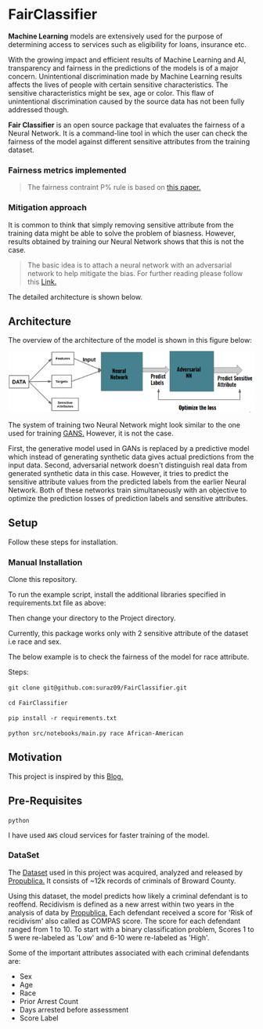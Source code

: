 # FairClassifier

**Machine Learning** models are extensively used for the purpose of determining access to services such as eligibility for loans, insurance etc. 

With the growing impact and efficient results of Machine Learning and AI, transparency and fairness in the predictions of the models is of a major concern.
Unintentional discrimination made by Machine Learning results affects the lives of people with certain sensitive characteristics. The sensitive characteristics might be sex, age or color.
This flaw of unintentional discrimination caused by the source data has not been fully addressed though.
 

**Fair Classifier** is an open source package that evaluates the fairness of a Neural Network. 
It is a command-line tool in which the user can check the fairness of the model against different sensitive attributes from the training dataset.

### Fairness metrics implemented
> The fairness contraint P% rule is based on [this paper.](https://arxiv.org/pdf/1507.05259.pdf)

### Mitigation approach
It is common to think that simply removing sensitive attribute from the training data might be able to solve the problem of biasness.
However, results obtained by training our Neural Network shows that this is not the case.

> The basic idea is to attach a neural network  with an adversarial network to help mitigate the bias. For further reading please follow this [Link.](https://blog.godatadriven.com/fairness-in-ml)

The detailed architecture is shown below.

## Architecture
The overview of the architecture of the model is shown in this figure below:

![](images/architecture.png)

The system of training two Neural Network might look similar to the one used for training [GANS.](https://arxiv.org/abs/1406.2661) 
However, it is not the case. 

First, the generative model used in GANs is replaced by a predictive model which 
instead of generating synthetic data gives actual predictions from the input data.
Second, adversarial network doesn't distinguish real data from generated synthetic data in this case. 
However, it tries to predict the sensitive attribute values from the predicted labels from the earlier Neural Network.
Both of these networks train simultaneously with an objective to optimize the prediction losses of prediction labels and sensitive attributes. 

 


## Setup
Follow these steps for installation.

### Manual Installation
Clone this repository.

To run the example script, install the additional libraries specified in requirements.txt file as above:

Then change your directory to the Project directory.

Currently, this package works only with 2 sensitive attribute of the dataset i.e race and sex.

The below example is to check the fairness of the model for race attribute.

Steps:

`git clone git@github.com:suraz09/FairClassifier.git`

`cd FairClassifier`

`pip install -r requirements.txt`

`python src/notebooks/main.py race African-American`


## Motivation
This project is inspired by this [Blog.](https://blog.godatadriven.com/fairness-in-ml) 


## Pre-Requisites
`python`

I have used `AWS` cloud services for faster training of the model.


### DataSet
The [Dataset](https://raw.githubusercontent.com/propublica/compas-analysis/master/compas-scores-two-years.csv) used in this project 
was acquired, analyzed and released by [Propublica.](https://github.com/propublica/compas-analysis) It consists of ~12k records of criminals of Broward County. 

Using this dataset, the model predicts how likely a criminal defendant is to reoffend.
Recidivism is defined as a new arrest within two years in the analysis of data by [Propublica.](https://www.propublica.org/article/how-we-analyzed-the-compas-recidivism-algorithm)
Each defendant received a score for 'Risk of recidivism' also called as COMPAS score. 
The score for each defendant ranged from 1 to 10. 
To start with a binary classification problem, Scores 1 to 5 were re-labeled as 'Low'
and 6-10 were re-labeled as 'High'. 
 
Some of the important attributes associated with each criminal defendants are:

* Sex
* Age 
* Race 
* Prior Arrest Count
* Days arrested before assessment
* Score Label

